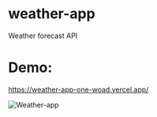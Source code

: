 # weather-app
Weather forecast API
# Demo:
https://weather-app-one-woad.vercel.app/

![Weather-app](https://media.giphy.com/media/mVWFVggkrxHiVMjSDm/giphy.gif)

